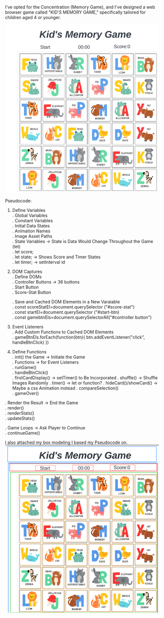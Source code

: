 

I've opted for the Concentration (Memory Game), and I've designed a web browser game called "KID'S MEMORY GAME," specifically tailored for children aged 4 or younger.

![Alt text](./images/Project%20Wireframe.jpeg)

Pseudocode:

1. Define Variables  
   . Global Variables  
    . Constant Variables  
    . Initial Data States  
    . Animation Names  
    . Image Asset Paths  
    . State Variables -> State is Data Would Change Throughout the Game (let)  
    . let score;  
    . let state; -> Shows Score and Timer States  
    . let timer; -> setInterval id

2. DOM Captures  
   . Define DOMs  
    . Controller Buttons -> 36 buttons  
    . Start Button  
    . Score-Stat Button

   . Save and Cached DOM Elements in a New Varaiable  
    . const scoreStatEl=document.querySelector ("#score-stat")  
    . const startEl=document.querySelector ("#start-btn)  
    . const gamebtnEls=document.querySelectorAll("#controller button")

3. Event Listeners  
   . Add Custom Functions to Cached DOM Elements  
    . gameBtnEls.forEach(function(btn){
   btn.addEventListener("click", handleBtnClick)
   })

4. Define Functions  
   . init() the Game -> Initiate the Game  
. Functions -> for Event Listeners  
    . runGame()  
    . handleBtnClick()  
    . firstCardDisplay() -> setTimer() to Be Incorporated
    . shuffle() -> Shuffle Images Randomly
    . timer() -> let or function?
    . hideCard()/showCard() -> Maybe a css Animation instead
    . compareSelection()  
    . gameOver()

. Render the Result -> End the Game  
    . render()  
    . renderStats()  
    . updateStats()

. Game Loops -> Ask Player to Continue  
    . continueGame()

I also attached my box modeling I based my Pseudocode on.
![Alt text](./images/BOXING%20MODEL.png)
